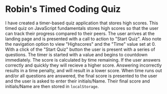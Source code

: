 # Robin's Timed Coding Quiz

I have created a timer-based quiz application that stores high scores. This timed quiz on JavaScript fundamentals stores high scores
so that the user can track their progress compared to their peers.
The user arrives at the landing page and is presented with a call to action to "Start Quiz". Also note the navigation option to view "Highscores" and the "Time" value set at 0. With a click of the "Start Quiz" button the user is present with a series of questions. The timer is started with a value and begins to countdown immediately. The score is calculated by time remaining. If the user answers correctly and quickly they will recieve a higher score. Answering incorrectly results in a time penalty, and will result in a lower score. When time runs out and/or all questions are answered, the final score is presented to the user and the user is asked to enter their initials/Name. Their final score and initials/Name are then stored in `localStorage`.